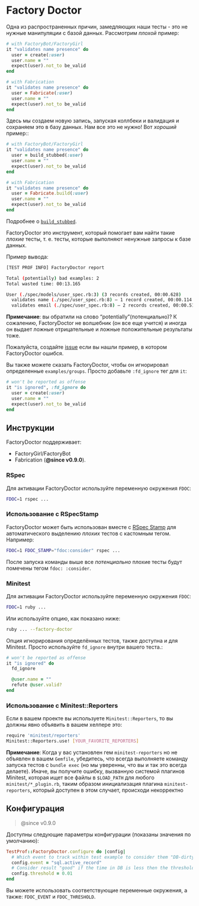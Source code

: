 # Factory Doctor

Одна из распространенных причин, замедляющих наши тесты - это не нужные манипуляции с базой данных. Рассмотрим _плохой_ пример:

```ruby
# with FactoryBot/FactoryGirl
it "validates name presence" do
  user = create(:user)
  user.name = ""
  expect(user).not_to be_valid
end

# with Fabrication
it "validates name presence" do
  user = Fabricate(:user)
  user.name = ""
  expect(user).not_to be_valid
end
```

Здесь мы создаем новую запись, запуская коллбеки и валидация и сохраняем это в базу данных. Нам все это не нужно!  Вот _хороший_ пример::

```ruby
# with FactoryBot/FactoryGirl
it "validates name presence" do
  user = build_stubbed(:user)
  user.name = ""
  expect(user).not_to be_valid
end

# with Fabrication
it "validates name presence" do
  user = Fabricate.build(:user)
  user.name = ""
  expect(user).not_to be_valid
end
```

Подробнее о [`build_stubbed`](https://robots.thoughtbot.com/use-factory-girls-build-stubbed-for-a-faster-test).

FactoryDoctor это инструмент, который помогает вам найти такие _плохие_ тесты, т. е. тесты, которые выполняют ненужные запросы к базе данных.

Пример вывода:

```sh
[TEST PROF INFO] FactoryDoctor report

Total (potentially) bad examples: 2
Total wasted time: 00:13.165

User (./spec/models/user_spec.rb:3) (3 records created, 00:00.628)
  validates name (./spec/user_spec.rb:8) – 1 record created, 00:00.114
  validates email (./spec/user_spec.rb:8) – 2 records created, 00:00.514
```

**Примечание**: вы обратили на слово “potentially”(потенциально)? К сожалению, FactoryDoctor не волшебник (он все еще учится)
и иногда он выдает ложные отрицательные и ложные положительные результаты тоже.

Пожалуйста, создайте [issue](https://github.com/test-prof/test-prof/issues) если вы нашли пример, в котором FactoryDoctor ошибся.

Вы также можете сказать FactoryDoctor, чтобы он игнорировал определенные `examples/groups`. Просто добавьте `:fd_ignore` тег для `it`:

```ruby
# won't be reported as offense
it "is ignored", :fd_ignore do
  user = create(:user)
  user.name = ""
  expect(user).not_to be_valid
end
```

## Инструкции

FactoryDoctor поддерживает:

- FactoryGirl/FactoryBot
- Fabrication (**@since v0.9.0**).

### RSpec

Для активации FactoryDoctor используйте переменную окружения `FDOC`:

```sh
FDOC=1 rspec ...
```

### Использование с RSpecStamp

FactoryDoctor может быть использован вместе с [RSpec Stamp](../recipes/rspec_stamp.md) для автоматического выделению _плохих_ тестов с кастомным тегом. Например:

```sh
FDOC=1 FDOC_STAMP="fdoc:consider" rspec ...
```

После запуска команды выше все _потенциально_ плохие тесты будут помечены тегом `fdoc: :consider`.

### Minitest

Для активации FactoryDoctor используйте переменную окружения `FDOC`:

```sh
FDOC=1 ruby ...
```

Или используйте опцию, как показано ниже:

```sh
ruby ... --factory-doctor
```

Опция игнорирования определённых тестов, также доступна и для Minitest.
Просто используйте `fd_ignore` внутри вашего теста.:

```ruby
# won't be reported as offense
it "is ignored" do
  fd_ignore

  @user.name = ""
  refute @user.valid?
end
```

### Использование с Minitest::Reporters

Если в вашем проекте вы используете `Minitest::Reporters`,
то вы должны явно объявить в вашем хeлпере это:

```sh
require 'minitest/reporters'
Minitest::Reporters.use! [YOUR_FAVORITE_REPORTERS]
```

**Примечание**: Когда у вас установлен гем `minitest-reporters` но не объявлен в вашем `Gemfile`,
убедитесь, что всегда выполняете команду запуска тестов с `bundle exec` (но мы уверенны, что вы и так это всегда делаете).
Иначе, вы получите ошибку, вызванную системой плагинов Minitest, которая ищет все файлы в `$LOAD_PATH` для любого `minitest/*_plugin.rb`,
таким образом инициализация плагина `minitest-reporters`, который доступен в этом случает, происходи некорректно

## Конфигурация

> @since v0.9.0

Доступны следующие параметры конфигурации (показаны значения по умолчанию):

```ruby
TestProf::FactoryDoctor.configure do |config|
  # Which event to track within test example to consider them "DB-dirty"
  config.event = "sql.active_record"
  # Consider result "good" if the time in DB is less then the threshold
  config.threshold = 0.01
end
```

Вы можете использовать соответствующие переменные окружения, а также: `FDOC_EVENT` и `FDOC_THRESHOLD`.